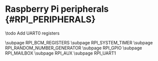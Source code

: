 # Raspberry Pi peripherals {#RPI_PERIPHERALS}

\todo Add UART0 registers

\subpage RPI_BCM_REGISTERS
\subpage RPI_SYSTEM_TIMER
\subpage RPI_RANDOM_NUMBER_GENERATOR
\subpage RPI_GPIO
\subpage RPI_MAILBOX
\subpage RPI_AUX
\subpage RPI_UART1
